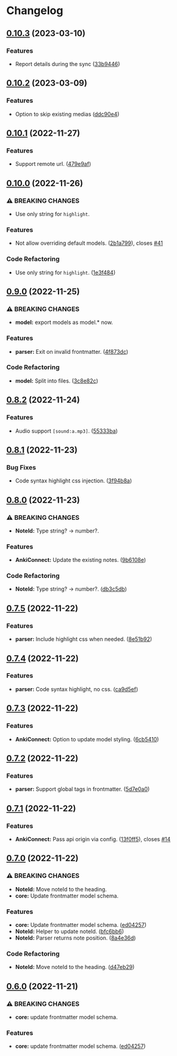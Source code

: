 # Changelog

## [0.10.3](https://github.com/timgreen/Anki.md/compare/core/v0.10.2...core/v0.10.3) (2023-03-10)


### Features

* Report details during the sync ([33b9446](https://github.com/timgreen/Anki.md/commit/33b9446c514401629abf878e68d72d76aa0baa91))

## [0.10.2](https://github.com/timgreen/Anki.md/compare/core/v0.10.1...core/v0.10.2) (2023-03-09)

### Features

- Option to skip existing medias ([ddc90e4](https://github.com/timgreen/Anki.md/commit/ddc90e4aac28b0e4e99105d8f3ea3c78c6bbf031))

## [0.10.1](https://github.com/timgreen/Anki.md/compare/core/v0.10.0...core/v0.10.1) (2022-11-27)

### Features

- Support remote url. ([479e9af](https://github.com/timgreen/Anki.md/commit/479e9af4ed5e7a2dd94d4e9703bf764a39ff78a2))

## [0.10.0](https://github.com/timgreen/Anki.md/compare/core/v0.9.0...core/v0.10.0) (2022-11-26)

### ⚠ BREAKING CHANGES

- Use only string for `highlight`.

### Features

- Not allow overriding default models. ([2b1a799](https://github.com/timgreen/Anki.md/commit/2b1a799fb9a822a53bd8f32ff096e81e97d8645c)), closes [#41](https://github.com/timgreen/Anki.md/issues/41)

### Code Refactoring

- Use only string for `highlight`. ([1e3f484](https://github.com/timgreen/Anki.md/commit/1e3f48410d1c757b7f4dec60f0fdb97d6c163327))

## [0.9.0](https://github.com/timgreen/Anki.md/compare/core/v0.8.2...core/v0.9.0) (2022-11-25)

### ⚠ BREAKING CHANGES

- **model:** export models as model.\* now.

### Features

- **parser:** Exit on invalid frontmatter. ([4f873dc](https://github.com/timgreen/Anki.md/commit/4f873dcfbf02e26e3560c8101d6af5810ce95fc9))

### Code Refactoring

- **model:** Split into files. ([3c8e82c](https://github.com/timgreen/Anki.md/commit/3c8e82ce24c91260e0cdd21e1e09effd3dcf77d0))

## [0.8.2](https://github.com/timgreen/Anki.md/compare/core/v0.8.1...core/v0.8.2) (2022-11-24)

### Features

- Audio support `[sound:a.mp3]`. ([55333ba](https://github.com/timgreen/Anki.md/commit/55333ba038ac9235f5b9cd2a885d5be72bdcfbff))

## [0.8.1](https://github.com/timgreen/Anki.md/compare/core/v0.8.0...core/v0.8.1) (2022-11-23)

### Bug Fixes

- Code syntax highlight css injection. ([3f94b8a](https://github.com/timgreen/Anki.md/commit/3f94b8a4777fac44968d61b14bdf0ea0b3587abd))

## [0.8.0](https://github.com/timgreen/Anki.md/compare/core/v0.7.5...core/v0.8.0) (2022-11-23)

### ⚠ BREAKING CHANGES

- **NoteId:** Type string? -> number?.

### Features

- **AnkiConnect:** Update the existing notes. ([9b6108e](https://github.com/timgreen/Anki.md/commit/9b6108e02d9a1c3b4149e6c17fc0085725c686aa))

### Code Refactoring

- **NoteId:** Type string? -&gt; number?. ([db3c5db](https://github.com/timgreen/Anki.md/commit/db3c5db2b81fd9f99d3f822797eacdf9294582d2))

## [0.7.5](https://github.com/timgreen/Anki.md/compare/core/v0.7.4...core/v0.7.5) (2022-11-22)

### Features

- **parser:** Include highlight css when needed. ([8e51b92](https://github.com/timgreen/Anki.md/commit/8e51b92872a5e2cb88b12afa8b443d113de804ef))

## [0.7.4](https://github.com/timgreen/Anki.md/compare/core/v0.7.3...core/v0.7.4) (2022-11-22)

### Features

- **parser:** Code syntax highlight, no css. ([ca9d5ef](https://github.com/timgreen/Anki.md/commit/ca9d5ef374591c29969b1cbf1e092621584efc15))

## [0.7.3](https://github.com/timgreen/Anki.md/compare/core/v0.7.2...core/v0.7.3) (2022-11-22)

### Features

- **AnkiConnect:** Option to update model styling. ([6cb5410](https://github.com/timgreen/Anki.md/commit/6cb54107446931b487d9b34e57f9311511c90f3c))

## [0.7.2](https://github.com/timgreen/Anki.md/compare/core/v0.7.1...core/v0.7.2) (2022-11-22)

### Features

- **parser:** Support global tags in frontmatter. ([5d7e0a0](https://github.com/timgreen/Anki.md/commit/5d7e0a0db279a787efaff1154daf522b56a2fb07))

## [0.7.1](https://github.com/timgreen/Anki.md/compare/core/v0.7.0...core/v0.7.1) (2022-11-22)

### Features

- **AnkiConnect:** Pass api origin via config. ([13f0ff5](https://github.com/timgreen/Anki.md/commit/13f0ff567d6f96d397fb5c1aaee7c22a252d2165)), closes [#14](https://github.com/timgreen/Anki.md/issues/14)

## [0.7.0](https://github.com/timgreen/Anki.md/compare/core-v0.6.0...core/v0.7.0) (2022-11-22)

### ⚠ BREAKING CHANGES

- **NoteId:** Move noteId to the heading.
- **core:** Update frontmatter model schema.

### Features

- **core:** Update frontmatter model schema. ([ed04257](https://github.com/timgreen/Anki.md/commit/ed04257f27a1feb8d88c43184399c75a5a8423a7))
- **NoteId:** Helper to update noteId. ([bfc6bb6](https://github.com/timgreen/Anki.md/commit/bfc6bb625975bb947b334ec6a317d7401e5c756f))
- **NoteId:** Parser returns note position. ([8a4e36d](https://github.com/timgreen/Anki.md/commit/8a4e36dd45aa994de224e876d464e5d68e5f79f6))

### Code Refactoring

- **NoteId:** Move noteId to the heading. ([d47eb29](https://github.com/timgreen/Anki.md/commit/d47eb29046d60ba366be282be2678c7deb6eb03c))

## [0.6.0](https://github.com/timgreen/Anki.md/compare/@anki.md/core-v0.5.0...@anki.md/core-v0.6.0) (2022-11-21)

### ⚠ BREAKING CHANGES

- **core:** update frontmatter model schema.

### Features

- **core:** update frontmatter model schema. ([ed04257](https://github.com/timgreen/Anki.md/commit/ed04257f27a1feb8d88c43184399c75a5a8423a7))
